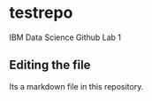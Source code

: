 # testrepo
IBM Data Science Github Lab 1

## Editing the file
Its a markdown file in this repository.

